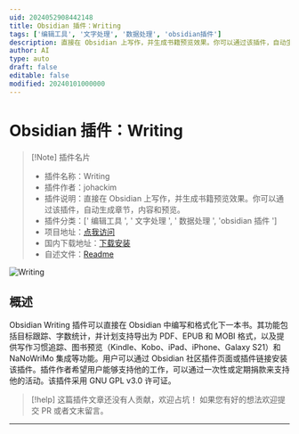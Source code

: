```yaml
---
uid: 2024052908442148
title: Obsidian 插件：Writing
tags: ['编辑工具', '文字处理', '数据处理', 'obsidian插件']
description: 直接在 Obsidian 上写作，并生成书籍预览效果。你可以通过该插件，自动生成章节，内容和预览。
author: AI
type: auto
draft: false
editable: false
modified: 20240101000000
---
```


# Obsidian 插件：Writing

> [!Note] 插件名片
> - 插件名称：Writing
> - 插件作者：johackim
> - 插件说明：直接在 Obsidian 上写作，并生成书籍预览效果。你可以通过该插件，自动生成章节，内容和预览。
> - 插件分类：[' 编辑工具 ', ' 文字处理 ', ' 数据处理 ', 'obsidian 插件 ']
> - 项目地址：[点我访问](https://github.com/johackim/obsidian-writing)
> - 国内下载地址：[下载安装](https://pkmer.cn/products/plugin/pluginMarket/?writing)
> - 自述文件：[Readme](https://ghproxy.net/https://raw.githubusercontent.com/johackim/obsidian-writing/master/README.md)

![Writing](https://cdn.pkmer.cn/covers/writing.png!pkmer)

## 概述

Obsidian Writing 插件可以直接在 Obsidian 中编写和格式化下一本书。其功能包括目标跟踪、字数统计，并计划支持导出为 PDF、EPUB 和 MOBI 格式，以及提供写作习惯追踪、图书预览（Kindle、Kobo、iPad、iPhone、Galaxy S21）和 NaNoWriMo 集成等功能。用户可以通过 Obsidian 社区插件页面或插件链接安装该插件。插件作者希望用户能够支持他的工作，可以通过一次性或定期捐款来支持他的活动。该插件采用 GNU GPL v3.0 许可证。

> [!help]
> 这篇插件文章还没有人贡献，欢迎占坑！
> 如果您有好的想法欢迎提交 PR 或者文末留言。

---



